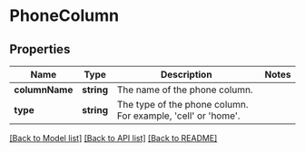 # PhoneColumn

## Properties
Name | Type | Description | Notes
------------ | ------------- | ------------- | -------------
**columnName** | **string** | The name of the phone column. | 
**type** | **string** | The type of the phone column. For example, &#39;cell&#39; or &#39;home&#39;. | 

[[Back to Model list]](../README.md#documentation-for-models) [[Back to API list]](../README.md#documentation-for-api-endpoints) [[Back to README]](../README.md)


